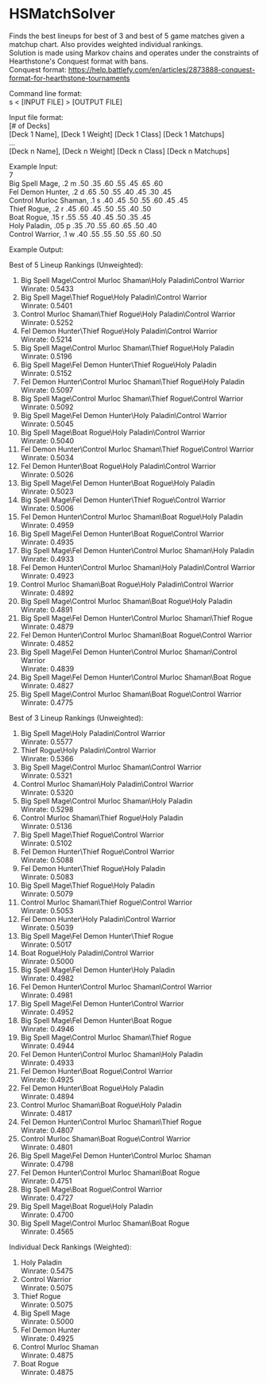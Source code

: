 # HSMatchSolver
Finds the best lineups for best of 3 and best of 5 game matches given a matchup chart. Also provides weighted individual rankings.  
Solution is made using Markov chains and operates under the constraints of Hearthstone's Conquest format with bans.  
Conquest format: https://help.battlefy.com/en/articles/2873888-conquest-format-for-hearthstone-tournaments  

Command line format:  
s < [INPUT FILE] > [OUTPUT FILE]

Input file format:  
[# of Decks]  
[Deck 1 Name], [Deck 1 Weight] [Deck 1 Class] [Deck 1 Matchups]  
...  
[Deck n Name], [Deck n Weight] [Deck n Class] [Deck n Matchups]  
  
Example Input:  
7  
Big Spell Mage, .2 m .50 .35 .60 .55 .45 .65 .60  
Fel Demon Hunter, .2 d .65 .50 .55 .40 .45 .30 .45  
Control Murloc Shaman, .1 s .40 .45 .50 .55 .60 .45 .45  
Thief Rogue, .2 r .45 .60 .45 .50 .55 .40 .50  
Boat Rogue, .15 r .55 .55 .40 .45 .50 .35 .45  
Holy Paladin, .05 p .35 .70 .55 .60 .65 .50 .40  
Control Warrior, .1 w .40 .55 .55 .50 .55 .60 .50  
  
Example Output:  
  
Best of 5 Lineup Rankings (Unweighted):
1. Big Spell Mage\Control Murloc Shaman\Holy Paladin\Control Warrior  
Winrate: 0.5433
2. Big Spell Mage\Thief Rogue\Holy Paladin\Control Warrior  
Winrate: 0.5401
3. Control Murloc Shaman\Thief Rogue\Holy Paladin\Control Warrior  
Winrate: 0.5252
4. Fel Demon Hunter\Thief Rogue\Holy Paladin\Control Warrior  
Winrate: 0.5214
5. Big Spell Mage\Control Murloc Shaman\Thief Rogue\Holy Paladin  
Winrate: 0.5196
6. Big Spell Mage\Fel Demon Hunter\Thief Rogue\Holy Paladin  
Winrate: 0.5152
7. Fel Demon Hunter\Control Murloc Shaman\Thief Rogue\Holy Paladin  
Winrate: 0.5097
8. Big Spell Mage\Control Murloc Shaman\Thief Rogue\Control Warrior  
Winrate: 0.5092
9. Big Spell Mage\Fel Demon Hunter\Holy Paladin\Control Warrior  
Winrate: 0.5045
10. Big Spell Mage\Boat Rogue\Holy Paladin\Control Warrior  
Winrate: 0.5040
11. Fel Demon Hunter\Control Murloc Shaman\Thief Rogue\Control Warrior  
Winrate: 0.5034
12. Fel Demon Hunter\Boat Rogue\Holy Paladin\Control Warrior  
Winrate: 0.5026
13. Big Spell Mage\Fel Demon Hunter\Boat Rogue\Holy Paladin  
Winrate: 0.5023
14. Big Spell Mage\Fel Demon Hunter\Thief Rogue\Control Warrior  
Winrate: 0.5006
15. Fel Demon Hunter\Control Murloc Shaman\Boat Rogue\Holy Paladin  
Winrate: 0.4959
16. Big Spell Mage\Fel Demon Hunter\Boat Rogue\Control Warrior  
Winrate: 0.4935
17. Big Spell Mage\Fel Demon Hunter\Control Murloc Shaman\Holy Paladin  
Winrate: 0.4933
18. Fel Demon Hunter\Control Murloc Shaman\Holy Paladin\Control Warrior  
Winrate: 0.4923
19. Control Murloc Shaman\Boat Rogue\Holy Paladin\Control Warrior  
Winrate: 0.4892
20. Big Spell Mage\Control Murloc Shaman\Boat Rogue\Holy Paladin  
Winrate: 0.4891
21. Big Spell Mage\Fel Demon Hunter\Control Murloc Shaman\Thief Rogue  
Winrate: 0.4879
22. Fel Demon Hunter\Control Murloc Shaman\Boat Rogue\Control Warrior  
Winrate: 0.4852
23. Big Spell Mage\Fel Demon Hunter\Control Murloc Shaman\Control Warrior  
Winrate: 0.4839
24. Big Spell Mage\Fel Demon Hunter\Control Murloc Shaman\Boat Rogue  
Winrate: 0.4827
25. Big Spell Mage\Control Murloc Shaman\Boat Rogue\Control Warrior  
Winrate: 0.4775

Best of 3 Lineup Rankings (Unweighted):
1. Big Spell Mage\Holy Paladin\Control Warrior  
Winrate: 0.5577
2. Thief Rogue\Holy Paladin\Control Warrior  
Winrate: 0.5366
3. Big Spell Mage\Control Murloc Shaman\Control Warrior  
Winrate: 0.5321
4. Control Murloc Shaman\Holy Paladin\Control Warrior  
Winrate: 0.5320
5. Big Spell Mage\Control Murloc Shaman\Holy Paladin  
Winrate: 0.5298
6. Control Murloc Shaman\Thief Rogue\Holy Paladin  
Winrate: 0.5136
7. Big Spell Mage\Thief Rogue\Control Warrior  
Winrate: 0.5102
8. Fel Demon Hunter\Thief Rogue\Control Warrior  
Winrate: 0.5088
9. Fel Demon Hunter\Thief Rogue\Holy Paladin  
Winrate: 0.5083
10. Big Spell Mage\Thief Rogue\Holy Paladin  
Winrate: 0.5079
11. Control Murloc Shaman\Thief Rogue\Control Warrior  
Winrate: 0.5053
12. Fel Demon Hunter\Holy Paladin\Control Warrior  
Winrate: 0.5039
13. Big Spell Mage\Fel Demon Hunter\Thief Rogue  
Winrate: 0.5017
14. Boat Rogue\Holy Paladin\Control Warrior  
Winrate: 0.5000
15. Big Spell Mage\Fel Demon Hunter\Holy Paladin  
Winrate: 0.4982
16. Fel Demon Hunter\Control Murloc Shaman\Control Warrior  
Winrate: 0.4981
17. Big Spell Mage\Fel Demon Hunter\Control Warrior  
Winrate: 0.4952
18. Big Spell Mage\Fel Demon Hunter\Boat Rogue  
Winrate: 0.4946
19. Big Spell Mage\Control Murloc Shaman\Thief Rogue  
Winrate: 0.4944
20. Fel Demon Hunter\Control Murloc Shaman\Holy Paladin  
Winrate: 0.4933
21. Fel Demon Hunter\Boat Rogue\Control Warrior  
Winrate: 0.4925
22. Fel Demon Hunter\Boat Rogue\Holy Paladin  
Winrate: 0.4894
23. Control Murloc Shaman\Boat Rogue\Holy Paladin  
Winrate: 0.4817
24. Fel Demon Hunter\Control Murloc Shaman\Thief Rogue  
Winrate: 0.4807
25. Control Murloc Shaman\Boat Rogue\Control Warrior  
Winrate: 0.4801
26. Big Spell Mage\Fel Demon Hunter\Control Murloc Shaman  
Winrate: 0.4798
27. Fel Demon Hunter\Control Murloc Shaman\Boat Rogue  
Winrate: 0.4751
28. Big Spell Mage\Boat Rogue\Control Warrior  
Winrate: 0.4727
29. Big Spell Mage\Boat Rogue\Holy Paladin  
Winrate: 0.4700
30. Big Spell Mage\Control Murloc Shaman\Boat Rogue  
Winrate: 0.4565

Individual Deck Rankings (Weighted):
1. Holy Paladin  
Winrate: 0.5475
2. Control Warrior  
Winrate: 0.5075
3. Thief Rogue  
Winrate: 0.5075
4. Big Spell Mage  
Winrate: 0.5000
5. Fel Demon Hunter  
Winrate: 0.4925
6. Control Murloc Shaman  
Winrate: 0.4875
7. Boat Rogue  
Winrate: 0.4875
